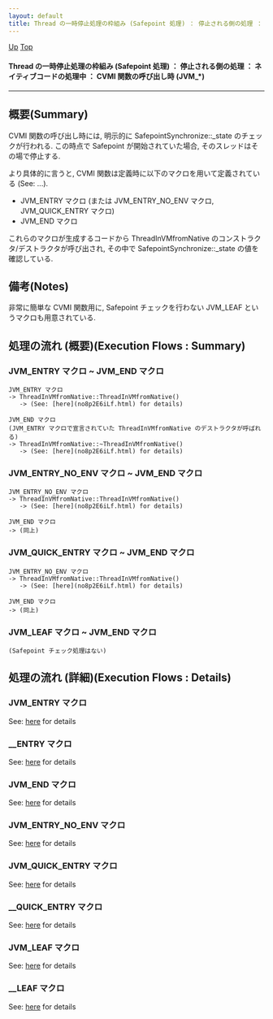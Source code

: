 ```yaml
---
layout: default
title: Thread の一時停止処理の枠組み (Safepoint 処理) ： 停止される側の処理 ： ネイティブコードの処理中 ： CVMI 関数の呼び出し時 (JVM_*)
---
```

[Up](nouSkNo9hy.html) [Top](../index.html)

#### Thread の一時停止処理の枠組み (Safepoint 処理) ： 停止される側の処理 ： ネイティブコードの処理中 ： CVMI 関数の呼び出し時 (JVM_*)

--- 
## 概要(Summary)
CVMI 関数の呼び出し時には, 明示的に SafepointSynchronize::_state のチェックが行われる.
この時点で Safepoint が開始されていた場合, そのスレッドはその場で停止する.

より具体的に言うと, CVMI 関数は定義時に以下のマクロを用いて定義されている (See: ...).

  * JVM_ENTRY マクロ (または JVM_ENTRY_NO_ENV マクロ, JVM_QUICK_ENTRY マクロ)
  * JVM_END マクロ

これらのマクロが生成するコードから ThreadInVMfromNative のコンストラクタ/デストラクタが呼び出され,
その中で SafepointSynchronize::_state の値を確認している.

## 備考(Notes)
非常に簡単な CVMI 関数用に, Safepoint チェックを行わない JVM_LEAF というマクロも用意されている.


## 処理の流れ (概要)(Execution Flows : Summary)
### JVM_ENTRY マクロ ~ JVM_END マクロ
```
JVM_ENTRY マクロ
-> ThreadInVMfromNative::ThreadInVMfromNative()
   -> (See: [here](no8p2E6iLf.html) for details)
```

```
JVM_END マクロ
(JVM_ENTRY マクロで宣言されていた ThreadInVMfromNative のデストラクタが呼ばれる)
-> ThreadInVMfromNative::~ThreadInVMfromNative()
   -> (See: [here](no8p2E6iLf.html) for details)
```


### JVM_ENTRY_NO_ENV マクロ ~ JVM_END マクロ
```
JVM_ENTRY_NO_ENV マクロ
-> ThreadInVMfromNative::ThreadInVMfromNative()
   -> (See: [here](no8p2E6iLf.html) for details)
```

```
JVM_END マクロ
-> (同上)
```


### JVM_QUICK_ENTRY マクロ ~ JVM_END マクロ
```
JVM_ENTRY_NO_ENV マクロ
-> ThreadInVMfromNative::ThreadInVMfromNative()
   -> (See: [here](no8p2E6iLf.html) for details)
```

```
JVM_END マクロ
-> (同上)
```


### JVM_LEAF マクロ ~ JVM_END マクロ
```
(Safepoint チェック処理はない)
```


## 処理の流れ (詳細)(Execution Flows : Details)
### JVM_ENTRY マクロ
See: [here](no788267d.html) for details
### __ENTRY マクロ
See: [here](no7882ScE.html) for details
### JVM_END マクロ
See: [here](no7882txX.html) for details

### JVM_ENTRY_NO_ENV マクロ
See: [here](no7882HGk.html) for details

### JVM_QUICK_ENTRY マクロ
See: [here](no7882UQq.html) for details
### __QUICK_ENTRY マクロ
See: [here](no31977Dqo.html) for details

### JVM_LEAF マクロ
See: [here](no7882gnR.html) for details
### __LEAF マクロ
See: [here](no7882TdL.html) for details






